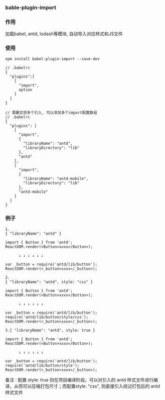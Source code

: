 ### bable-plugin-import

### 作用
加载babel, antd, lodash等模块, 自动导入对应样式和JS文件


### 使用
```
npm install babel-plugin-import --save-dev
```
```
// .babelrc 
{
  "plugins":[
    [
      "import",
      option
    ]
  ]
}

// 需要实现多个引入, 可以添加多个import配置数组
// .babelrc
{
  "plugins": [
    [
      "import",
      {
        "libraryName": "antd",
        "libraryDirectory": "lib"
      },
      "antd"
    ],
    [
      "import",
      {
        "libraryName": "antd-mobile",
        "libraryDirectory": "lib"
      },
      "antd-mobile"
    ]
  ]
}

```

### 例子
```
1.
{ "libraryName": "antd" }

import { Button } from 'antd';
ReactDOM.render(<Button>xxxx</Button>);

      ↓ ↓ ↓ ↓ ↓ ↓

var _button = require('antd/lib/button');
ReactDOM.render(<_button>xxxx</_button>);

2.
{ "libraryName": "antd", style: "css" }

import { Button } from 'antd';
ReactDOM.render(<Button>xxxx</Button>);

      ↓ ↓ ↓ ↓ ↓ ↓

var _button = require('antd/lib/button');
require('antd/lib/button/style/css');
ReactDOM.render(<_button>xxxx</_button>);

3.{ "libraryName": "antd", style: true }

import { Button } from 'antd';
ReactDOM.render(<Button>xxxx</Button>);

      ↓ ↓ ↓ ↓ ↓ ↓

var _button = require('antd/lib/button');
require('antd/lib/button/style');
ReactDOM.render(<_button>xxxx</_button>);
```

备注 : 配置 style: true 则在项目编译阶段，可以对引入的 antd 样式文件进行编译，从而可以压缩打包尺寸；而配置style: "css", 则直接引入经过打包后的 antd 样式文件